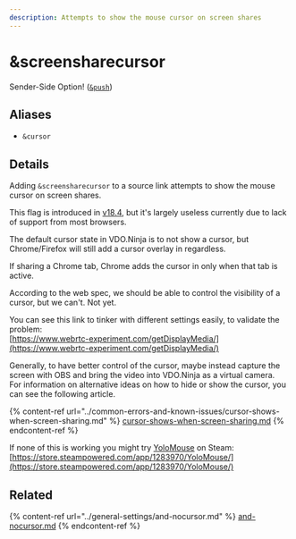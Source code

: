 ```yaml
---
description: Attempts to show the mouse cursor on screen shares
---
```


# \&screensharecursor

Sender-Side Option! ([`&push`](push.md))

## Aliases

* `&cursor`

## Details

Adding `&screensharecursor` to a source link attempts to show the mouse cursor on screen shares.

This flag is introduced in [v18.4](../release-notes/v18.md), but it's largely useless currently due to lack of support from most browsers.

The default cursor state in VDO.Ninja is to not show a cursor, but Chrome/Firefox will still add a cursor overlay in regardless.

If sharing a Chrome tab, Chrome adds the cursor in only when that tab is active.

According to the web spec, we should be able to control the visibility of a cursor, but we can't. Not yet.

You can see this link to tinker with different settings easily, to validate the problem:\
[https://www.webrtc-experiment.com/getDisplayMedia/](https://www.webrtc-experiment.com/getDisplayMedia/)

Generally, to have better control of the cursor, maybe instead capture the screen with OBS and bring the video into VDO.Ninja as a virtual camera.\
For information on alternative ideas on how to hide or show the cursor, you can see the following article.

{% content-ref url="../common-errors-and-known-issues/cursor-shows-when-screen-sharing.md" %}
[cursor-shows-when-screen-sharing.md](../common-errors-and-known-issues/cursor-shows-when-screen-sharing.md)
{% endcontent-ref %}

If none of this is working you might try [YoloMouse](https://store.steampowered.com/app/1283970/YoloMouse/) on Steam:\
[https://store.steampowered.com/app/1283970/YoloMouse/](https://store.steampowered.com/app/1283970/YoloMouse/)

## Related

{% content-ref url="../general-settings/and-nocursor.md" %}
[and-nocursor.md](../general-settings/and-nocursor.md)
{% endcontent-ref %}
